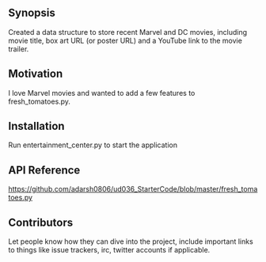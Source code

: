## Synopsis

Created a data structure to store recent Marvel and DC movies, including movie title, box art URL (or poster URL) and a YouTube link to the movie trailer.

## Motivation

I love Marvel movies and wanted to add a few features to fresh_tomatoes.py. 

## Installation

Run entertainment_center.py to start the application 

## API Reference

https://github.com/adarsh0806/ud036_StarterCode/blob/master/fresh_tomatoes.py


## Contributors

Let people know how they can dive into the project, include important links to things like issue trackers, irc, twitter accounts if applicable.
